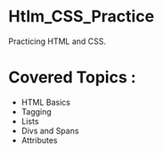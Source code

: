 # Htlm_CSS_Practice
Practicing HTML and CSS.
# Covered Topics :

- HTML Basics
- Tagging
- Lists
- Divs and Spans
- Attributes

